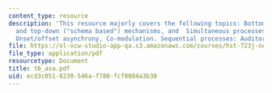 ```yaml
---
content_type: resource
description: 'This resource majorly covers the following topics: Bottom-up ("primitive")
  and top-down ("schema based") mechanisms, and  Simultaneous processes in ASA: Harmonicity,
  Onset/offset asynchrony, Co-modulation. Sequential processes: Auditory streaming.'
file: https://ol-ocw-studio-app-qa.s3.amazonaws.com/courses/hst-723j-neural-coding-and-perception-of-sound-spring-2005/ecd3c0518230546af788fcf8084a3b30_t6_asa.pdf
file_type: application/pdf
resourcetype: Document
title: t6_asa.pdf
uid: ecd3c051-8230-546a-f788-fcf8084a3b30
---
```

